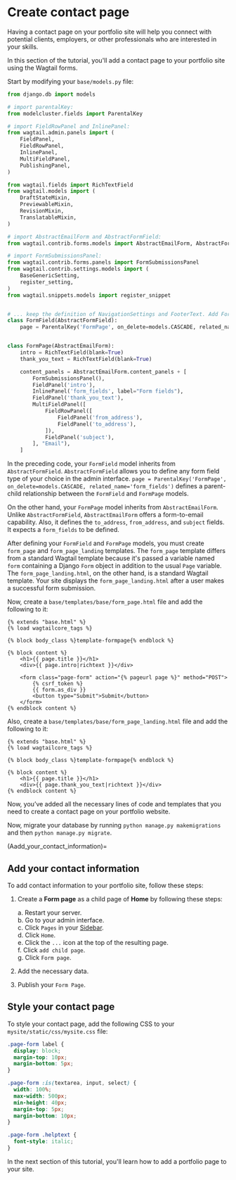 # Create contact page

Having a contact page on your portfolio site will help you connect with potential clients, employers, or other professionals who are interested in your skills.

In this section of the tutorial, you'll add a contact page to your portfolio site using the Wagtail forms.

Start by modifying your `base/models.py` file:

```python
from django.db import models

# import parentalKey:
from modelcluster.fields import ParentalKey

# import FieldRowPanel and InlinePanel:
from wagtail.admin.panels import (
    FieldPanel,
    FieldRowPanel,
    InlinePanel,
    MultiFieldPanel,
    PublishingPanel,
)

from wagtail.fields import RichTextField
from wagtail.models import (
    DraftStateMixin,
    PreviewableMixin,
    RevisionMixin,
    TranslatableMixin,
)

# import AbstractEmailForm and AbstractFormField:
from wagtail.contrib.forms.models import AbstractEmailForm, AbstractFormField

# import FormSubmissionsPanel:
from wagtail.contrib.forms.panels import FormSubmissionsPanel
from wagtail.contrib.settings.models import (
    BaseGenericSetting,
    register_setting,
)
from wagtail.snippets.models import register_snippet


# ... keep the definition of NavigationSettings and FooterText. Add FormField and FormPage:
class FormField(AbstractFormField):
    page = ParentalKey('FormPage', on_delete=models.CASCADE, related_name='form_fields')


class FormPage(AbstractEmailForm):
    intro = RichTextField(blank=True)
    thank_you_text = RichTextField(blank=True)

    content_panels = AbstractEmailForm.content_panels + [
        FormSubmissionsPanel(),
        FieldPanel('intro'),
        InlinePanel('form_fields', label="Form fields"),
        FieldPanel('thank_you_text'),
        MultiFieldPanel([
            FieldRowPanel([
                FieldPanel('from_address'),
                FieldPanel('to_address'),
            ]),
            FieldPanel('subject'),
        ], "Email"),
    ]
```

In the preceding code, your `FormField` model inherits from `AbstractFormField`. `AbstractFormField` allows you to define any form field type of your choice in the admin interface. `page = ParentalKey('FormPage', on_delete=models.CASCADE, related_name='form_fields')` defines a parent-child relationship between the `FormField` and `FormPage` models.

On the other hand, your `FormPage` model inherits from `AbstractEmailForm`. Unlike `AbstractFormField`, `AbstractEmailForm` offers a form-to-email capability. Also, it defines the `to_address`, `from_address`, and `subject` fields. It expects a `form_fields` to be defined.

After defining your `FormField` and `FormPage` models, you must create `form_page` and `form_page_landing` templates. The `form_page` template differs from a standard Wagtail template because it's passed a variable named `form` containing a Django `Form` object in addition to the usual `Page` variable. The `form_page_landing.html`, on the other hand, is a standard Wagtail template. Your site displays the `form_page_landing.html` after a user makes a successful form submission.

Now, create a `base/templates/base/form_page.html` file and add the following to it:

```html+django
{% extends "base.html" %}
{% load wagtailcore_tags %}

{% block body_class %}template-formpage{% endblock %}

{% block content %}
    <h1>{{ page.title }}</h1>
    <div>{{ page.intro|richtext }}</div>

    <form class="page-form" action="{% pageurl page %}" method="POST">
        {% csrf_token %}
        {{ form.as_div }}
        <button type="Submit">Submit</button>
    </form>
{% endblock content %}
```

Also, create a `base/templates/base/form_page_landing.html` file and add the following to it:

```html+django
{% extends "base.html" %}
{% load wagtailcore_tags %}

{% block body_class %}template-formpage{% endblock %}

{% block content %}
    <h1>{{ page.title }}</h1>
    <div>{{ page.thank_you_text|richtext }}</div>
{% endblock content %}
```

Now, you’ve added all the necessary lines of code and templates that you need to create a contact page on your portfolio website.

Now, migrate your database by running `python manage.py makemigrations` and then `python manage.py migrate`.

(Aadd_your_contact_information)=

## Add your contact information

To add contact information to your portfolio site, follow these steps:

1. Create a **Form page** as a child page of **Home** by following these steps:  

    a. Restart your server.  
    b. Go to your admin interface.  
    c. Click `Pages` in your [Sidebar](https://guide.wagtail.org/en-latest/how-to-guides/find-your-way-around/#the-sidebar).  
    d. Click `Home`.  
    e. Click the `...` icon at the top of the resulting page.  
    f. Click `add child page`.  
    g. Click `Form page`.  

2. Add the necessary data.
3. Publish your `Form Page`.

## Style your contact page

To style your contact page, add the following CSS to your `mysite/static/css/mysite.css` file:

```css
.page-form label {
  display: block;
  margin-top: 10px;
  margin-bottom: 5px;
}

.page-form :is(textarea, input, select) {
  width: 100%;
  max-width: 500px;
  min-height: 40px;
  margin-top: 5px;
  margin-bottom: 10px;
}

.page-form .helptext {
  font-style: italic;
}
```

In the next section of this tutorial, you'll learn how to add a portfolio page to your site.